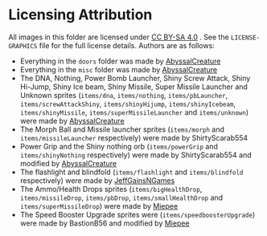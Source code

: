 # Licensing Attribution 
All images in this folder are licensed under [CC BY-SA 4.0](https://creativecommons.org/licenses/by-sa/4.0/) . See the `LICENSE-GRAPHICS` file for the full license details.
Authors are as follows:
- Everything in the `doors` folder was made by [AbyssalCreature](https://github.com/AbyssalCreature)  
- Everything in the `misc` folder was made by [AbyssalCreature](https://github.com/AbyssalCreature)  
- The DNA, Nothing, Power Bomb Launcher, Shiny Screw Attack, Shiny Hi-Jump, Shiny Ice beam, Shiny Missile, Super Missile Launcher and Unknown sprites (`items/dna`, `items/nothing`, `items/pbLauncher`, `items/screwAttackShiny`, `items/shinyHijump`, `items/shinyIcebeam`, `items/shinyMissile`, `items/superMissileLauncher` and `items/unknown`) were made by [AbyssalCreature](https://github.com/AbyssalCreature)  
- The Morph Ball and Missile launcher sprites (`items/morph` and `items/missileLauncher` respectively) were made by ShirtyScarab554
- Power Grip and the Shiny nothing orb (`items/powerGrip` and `items/shinyNothing` respectively) were made by ShirtyScarab554 and modified by [AbyssalCreature](https://github.com/AbyssalCreature)
- The flashlight and blindfold (`items/flashlight` and `items/blindfold` respectively) were made by [JeffGainsNGames](https://www.youtube.com/@jeffgainsngames)
- The Ammo/Health Drops sprites (`items/bigHealthDrop`, `items/missileDrop`, `items/pbDrop`, `items/smallHealthDrop` and `items/superMissileDrop`) were made by [Miepee](https://github.com/Miepee)
- The Speed Booster Upgrade sprites were (`items/speedboosterUpgrade`) were made by BastionB56 and modified by [Miepee](https://github.com/Miepee)

